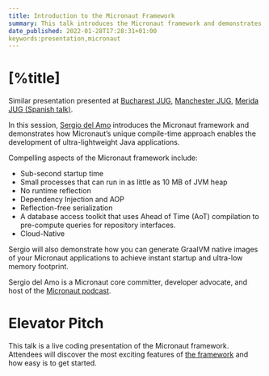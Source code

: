 ```yaml
---
title: Introduction to the Micronaut Framework
summary: This talk introduces the Micronaut framework and demonstrates how Micronaut’s unique compile-time approach enables the development of ultra-lightweight Microservices for Java. 
date_published: 2022-01-28T17:28:31+01:00
keywords:presentation,micronaut
---
```


# [%title]

Similar presentation presented at [Bucharest JUG](https://sergiodelamo.com/blog/micronaut-webinar-bucharest-2021-09-16.html), [Manchester JUG](https://sergiodelamo.com/blog/micronaut-webinar-manchester-2022-03-17.html), [Merida JUG (Spanish talk)](https://sergiodelamo.com/blog/jugmerida-intro-to-micronaut.html).

In this session, [Sergio del Amo](https://sergiodelamo.com) introduces the Micronaut framework and demonstrates how Micronaut’s unique compile-time approach enables the development of ultra-lightweight Java applications. 

Compelling aspects of the Micronaut framework include:

- Sub-second startup time
- Small processes that can run in as little as 10 MB of JVM heap
- No runtime reflection
- Dependency Injection and AOP
- Reflection-free serialization 
- A database access toolkit that uses Ahead of Time (AoT) compilation to pre-compute queries for repository interfaces.
- Cloud-Native

Sergio will also demonstrate how you can generate GraalVM native images of your Micronaut applications to achieve instant startup and ultra-low memory footprint.

Sergio del Amo is a Micronaut core committer,  developer advocate, and host of the [Micronaut podcast](https://micronautpodcast.com).

# Elevator Pitch

This talk is a live coding presentation of the Micronaut framework. Attendees will discover the most exciting features of [the framework](https://micronaut.io) and how easy is to get started.